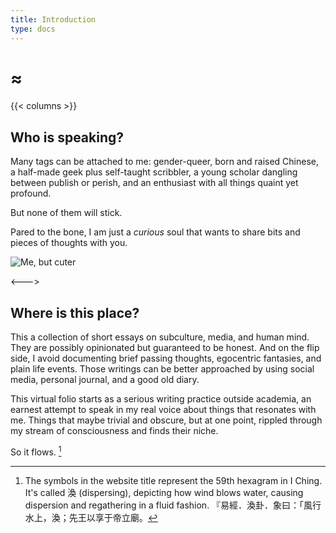 ```yaml
---
title: Introduction
type: docs
---
```



# ≈


{{< columns >}}

## Who is speaking?

Many tags can be attached to me: gender-queer, born and raised Chinese, a half-made geek plus self-taught scribbler, a young scholar dangling between publish or perish, and an enthusiast with all things quaint yet profound.

But none of them will stick. 

Pared to the bone, I am just a *curious* soul that wants to share bits and pieces of thoughts with you.

![Me, but cuter](https://res.cloudinary.com/imakoimage/image/upload/v1585221216/hessen/%E7%9B%B8%E5%86%8C/obscure/ypgjksxlj26ge0lue4gh.jpg)

<--->

## Where is this place?


This a collection of short essays on subculture, media, and human mind. They are possibly opinionated but guaranteed to be honest. And on the flip side, I avoid documenting brief passing thoughts, egocentric fantasies, and plain life events. Those writings can be better approached by using social media, personal journal, and a good old diary. 

This virtual folio starts as a serious writing practice outside academia, an earnest attempt to speak in my real voice about things that resonates with me. Things that maybe trivial and obscure, but at one point, rippled through my stream of consciousness and finds their niche. 

So it flows. [^1]
 
[^1]: The symbols in the website title represent the 59th hexagram in I Ching. It's called 渙 (dispersing), depicting how wind blows water, causing dispersion and regathering in a fluid fashion. 『易經．渙卦．象曰：「風行水上，渙；先王以享于帝立廟。

